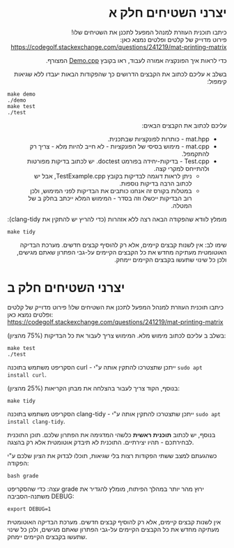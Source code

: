<div dir="rtl" lang="he">

# יצרני השטיחים חלק א

כיתבו תוכנית העוזרת למנהל המפעל לתכנן את השטיחים שלו!  
פירוט מדוייק של קלטים ופלטים נמצא כאן:
https://codegolf.stackexchange.com/questions/241219/mat-printing-matrix

כדי לראות איך הפונקציה אמורה לעבוד, ראו בקובץ
[Demo.cpp](Demo.cpp)
המצורף.

בשלב א עליכם לכתוב את הקבצים הדרושים כך שהפקודות הבאות יעבדו ללא שגיאות קימפול:

<div dir='ltr'>

    make demo
    ./demo
	make test
    ./test

</div>

עליכם לכתוב את  הקבצים הבאים:

* mat.hpp - כותרות לפונקציות שבתכנית.
* mat.cpp - מימוש בסיסי של הפונקציות - לא חייב להיות מלא - צריך רק להתקמפל.
* Test.cpp - בדיקות-יחידה בפורמט doctest. יש לכתוב בדיקות מפורטות ולהתייחס למקרי קצה.
   * ניתן לראות דוגמה לבדיקות בקובץ TestExample.cpp, אבל יש לכתוב הרבה בדיקות נוספות.
   * במטלות בקורס זה אנחנו כותבים את הבדיקות לפני המימוש, ולכן רוב הבדיקות ייכשלו וזה בסדר - המימוש המלא ייכתב בחלק ב של המטלה.

מומלץ לוודא שהפקודה הבאה רצה ללא אזהרות (כדי להריץ יש להתקין את  clang-tidy):

<div dir='ltr'>

    make tidy

</div>

שימו לב:
אין לשנות קבצים קיימים, אלא רק להוסיף קבצים חדשים.
מערכת הבדיקה האוטומטית מעתיקה מחדש את כל הקבצים הקיימים על-גבי הפתרון שאתם מגישים,
ולכן כל שינוי שתעשו בקבצים הקיימים יימחק.

</div>

# יצרני השטיחים חלק ב

כיתבו תוכנית העוזרת למנהל המפעל לתכנן את השטיחים שלו!
פירוט מדוייק של קלטים ופלטים נמצא כאן: https://codegolf.stackexchange.com/questions/241219/mat-printing-matrix



בשלב ב עליכם לכתוב מימוש מלא. המימוש צריך לעבור את כל הבדיקות (75% מהציון):

<div dir='ltr'>

    make test
    ./test

</div>

הסקריפט משתמש בתוכנה curl - ייתכן שתצטרכו להתקין אותה ע"י `sudo apt install curl`.

בנוסף, הקוד צריך לעבור בהצלחה את מבחן הקריאות (25% מהציון):

<div dir='ltr'>

    make tidy

</div>

הסקריפט משתמש בתוכנה clang-tidy - ייתכן שתצטרכו להתקין אותה ע"י `sudo apt install clang-tidy`.

בנוסף, יש לכתוב **תוכנית ראשית** כלשהי המדגימה את הפתרון שלכם.
תוכן התוכנית לבחירתכם - תהיו יצירתיים. התוכנית לא תיבדק אוטומטית אלא רק בהצגה.

כשהגעתם למצב ששתי הפקודות רצות בלי שגיאות, תוכלו לבדוק את הציון שלכם ע"י הפקודה:

<div dir='ltr'>

    bash grade

</div>

עצה: כדי שהסקריפט grade ירוץ מהר יותר במהלך הפיתוח, מומלץ להגדיר את משתנה-הסביבה DEBUG:
<div dir='ltr'>

    export DEBUG=1

</div>



אין לשנות קבצים קיימים, אלא רק להוסיף קבצים חדשים.
מערכת הבדיקה האוטומטית מעתיקה מחדש את כל הקבצים הקיימים על-גבי הפתרון שאתם מגישים,
ולכן כל שינוי שתעשו בקבצים הקיימים יימחק.
</div>